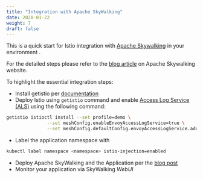 ```yaml
---
title: "Integration with Apache SkyWalking"
date: 2020-01-22
weight: 7
draft: false
---
```


This is a quick start for Istio integration with [Apache Skywalking](https://skywalking.apache.org/) in your environment .

For the detailed steps please refer to the [blog article](https://skywalking.apache.org/blog/2020-12-03-obs-service-mesh-with-sw-and-als/) on Apache Skywalking website.

To highlight the essential integration steps:

- Install getistio per [documentation](https://getistio.io/installing-getistio-cli)
- Deploy Istio using `getistio` command and enable [Access Log Service (ALS)](https://www.envoyproxy.io/docs/envoy/latest/api-v2/service/accesslog/v2/als.proto) using the following command:
```sh
getistio istioctl install --set profile=demo \
               --set meshConfig.enableEnvoyAccessLogService=true \
               --set meshConfig.defaultConfig.envoyAccessLogService.address=skywalking-oap.istio-system:11800
```
- Label the application namespace with 

```sh
kubectl label namespace <namespace> istio-injection=enabled
```
- Deploy Apache SkyWalking and the Application per the [blog post](https://skywalking.apache.org/blog/2020-12-03-obs-service-mesh-with-sw-and-als/)
- Monitor your application via SkyWalking *WebUI*
